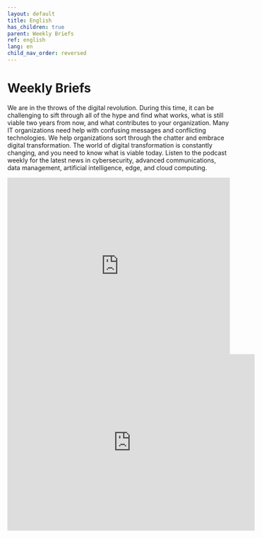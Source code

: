 ```yaml
---
layout: default
title: English
has_children: true
parent: Weekly Briefs
ref: english
lang: en
child_nav_order: reversed
---
```


# Weekly Briefs

We are in the throws of the digital revolution. During this time, it can be challenging to sift through all of the hype and find what works, what is still viable two years from now, and what contributes to your organization. Many IT organizations need help with confusing messages and conflicting technologies. We help organizations sort through the chatter and embrace digital transformation. The world of digital transformation is constantly changing, and you need to know what is viable today.  Listen to the podcast weekly for the latest news in cybersecurity, advanced communications, data management, artificial intelligence, edge, and cloud computing.

<iframe width="100%" height="400" frameborder="no" scrolling="no" seamless src="https://share.transistor.fm/e/embracing-digital-this-week/playlist"></iframe>

<iframe width="560" height="400" src="https://www.youtube.com/embed/videoseries?list=PLj-81kG3zG5Ztc-Qinloap5jcSY8n6x-X" title="YouTube video player" frameborder="0" allow="accelerometer; autoplay; clipboard-write; encrypted-media; gyroscope; picture-in-picture; web-share" allowfullscreen></iframe>


